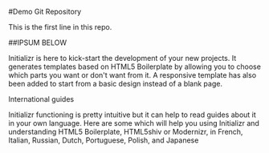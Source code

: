 #Demo Git Repository

This is the first line  in this repo.

##IPSUM BELOW



Initializr is here to kick-start the development of your new projects. It generates templates based on HTML5 Boilerplate by allowing you to choose which parts you want or don't want from it. A responsive template has also been added to start from a basic design instead of a blank page.


International guides

Initializr functioning is pretty intuitive but it can help to read guides about it in your own language. Here are some which will help you using Initializr and understanding HTML5 Boilerplate, HTML5shiv or Modernizr, in French, Italian, Russian, Dutch, Portuguese, Polish, and Japanese